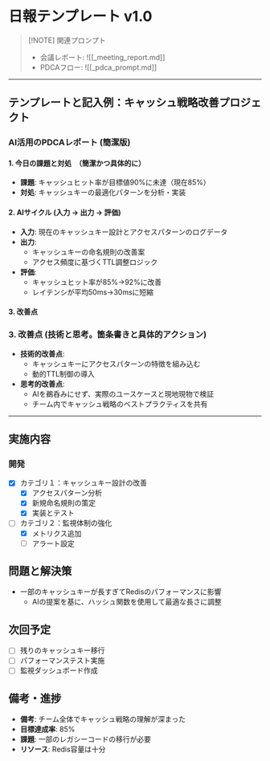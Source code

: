 # 日報テンプレート v1.0

> [!NOTE] 関連プロンプト
> - 会議レポート: ![[_meeting_report.md]]
> - PDCAフロー: ![[_pdca_prompt.md]]

---

## テンプレートと記入例：キャッシュ戦略改善プロジェクト

### AI活用のPDCAレポート (簡潔版)

#### 1. 今日の課題と対処　（簡潔かつ具体的に）
- **課題**: キャッシュヒット率が目標値90%に未達（現在85%）
- **対処**: キャッシュキーの最適化パターンを分析・実装

#### 2. AIサイクル (入力 -> 出力 -> 評価)
- **入力**: 現在のキャッシュキー設計とアクセスパターンのログデータ
- **出力**: 
  - キャッシュキーの命名規則の改善案
  - アクセス頻度に基づくTTL調整ロジック
- **評価**: 
  - キャッシュヒット率が85%→92%に改善
  - レイテンシが平均50ms→30msに短縮

#### 3. 改善点
### 3. 改善点 (技術と思考。箇条書きと具体的アクション)
- **技術的改善点**:
  - キャッシュキーにアクセスパターンの特徴を組み込む
  - 動的TTL制御の導入
- **思考的改善点**:
  - AIを鵜呑みにせず、実際のユースケースと現地現物で検証
  - チーム内でキャッシュ戦略のベストプラクティスを共有

---

## 実施内容

### 開発
- [x] カテゴリ１：キャッシュキー設計の改善
  - [x] アクセスパターン分析
  - [x] 新規命名規則の策定
  - [x] 実装とテスト
- [ ] カテゴリ２：監視体制の強化
  - [x] メトリクス追加
  - [ ] アラート設定

## 問題と解決策
- 一部のキャッシュキーが長すぎてRedisのパフォーマンスに影響
  - AIの提案を基に、ハッシュ関数を使用して最適な長さに調整

## 次回予定
- [ ] 残りのキャッシュキー移行
- [ ] パフォーマンステスト実施
- [ ] 監視ダッシュボード作成

## 備考・進捗
- **備考**: チーム全体でキャッシュ戦略の理解が深まった
- **目標達成率**: 85%
- **課題**: 一部のレガシーコードの移行が必要
- **リソース**: Redis容量は十分